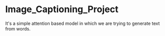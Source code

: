 # Image_Captioning_Project
It's a simple attention based model in which we are trying to generate text from words.
